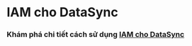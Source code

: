 # IAM cho DataSync

### **Khám phá chi tiết cách sử dụng** [**IAM cho DataSync**](https://docs.vngcloud.vn/vng-cloud-document/vn/datasync/quan-ly-truy-cap) 
